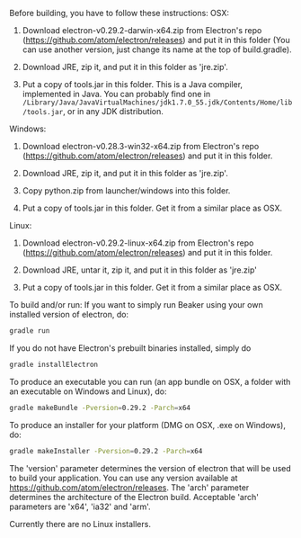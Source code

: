 <!--
    Copyright 2015 TWO SIGMA OPEN SOURCE, LLC

    Licensed under the Apache License, Version 2.0 (the "License");
    you may not use this file except in compliance with the License.
    You may obtain a copy of the License at

           http://www.apache.org/licenses/LICENSE-2.0

    Unless required by applicable law or agreed to in writing, software
    distributed under the License is distributed on an "AS IS" BASIS,
    WITHOUT WARRANTIES OR CONDITIONS OF ANY KIND, either express or implied.
    See the License for the specific language governing permissions and
    limitations under the License.
-->

Before building, you have to follow these instructions:
OSX:

1. Download electron-v0.29.2-darwin-x64.zip from Electron's repo (https://github.com/atom/electron/releases) and put it in this folder (You can use another version, just change its name at the top of build.gradle).

2. Download JRE, zip it, and put it in this folder as 'jre.zip'.

3. Put a copy of tools.jar in this folder. This is a Java compiler, implemented in Java. You can probably find one in `/Library/Java/JavaVirtualMachines/jdk1.7.0_55.jdk/Contents/Home/lib/tools.jar`, or in any JDK distribution.

Windows:

1. Download electron-v0.28.3-win32-x64.zip from Electron's repo (https://github.com/atom/electron/releases) and put it in this folder.

2. Download JRE, zip it, and put it in this folder as 'jre.zip'.

3. Copy python.zip from launcher/windows into this folder.

4. Put a copy of tools.jar in this folder. Get it from a similar place as OSX.

Linux:

1. Download electron-v0.29.2-linux-x64.zip from Electron's repo (https://github.com/atom/electron/releases) and put it in this folder.

2. Download JRE, untar it, zip it, and put it in this folder as 'jre.zip'

3. Put a copy of tools.jar in this folder. Get it from a similar place as OSX.

To build and/or run:
If you want to simply run Beaker using your own installed version of electron, do:

```sh
gradle run
```

If you do not have Electron's prebuilt binaries installed, simply do

```sh
gradle installElectron
```

To produce an executable you can run (an app bundle on OSX, a folder with an executable on Windows and Linux), do:
```sh
gradle makeBundle -Pversion=0.29.2 -Parch=x64
```

To produce an installer for your platform (DMG on OSX, .exe on Windows), do:
```sh
gradle makeInstaller -Pversion=0.29.2 -Parch=x64
```

The 'version' parameter determines the version of electron that will be used to build your application. You can use any
version available at https://github.com/atom/electron/releases. The 'arch' parameter determines the architecture of the
Electron build. Acceptable 'arch' parameters are 'x64', 'ia32' and 'arm'.

Currently there are no Linux installers.

